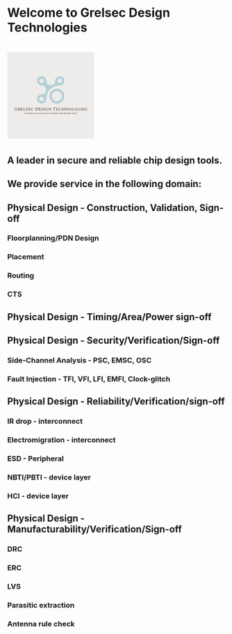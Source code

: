 # Welcome to Grelsec Design Technologies
# ![alt text align="right" width="100%"](https://github.com/grelsec-design/grelsec-design.github.io/blob/main/logo.jpg?raw=true)
## A leader in secure and reliable chip design tools.




## We provide service in the following domain:
## Physical Design -  Construction, Validation, Sign-off
### Floorplanning/PDN Design
### Placement
### Routing
### CTS

## Physical Design - Timing/Area/Power sign-off

## Physical Design - Security/Verification/Sign-off
### Side-Channel Analysis - PSC, EMSC, OSC
### Fault Injection - TFI, VFI, LFI, EMFI, Clock-glitch


## Physical Design - Reliability/Verification/sign-off
### IR drop - interconnect
### Electromigration - interconnect
### ESD - Peripheral
### NBTI/PBTI - device layer
### HCI - device layer

## Physical Design - Manufacturability/Verification/Sign-off
### DRC
### ERC
### LVS
### Parasitic extraction
### Antenna rule check








